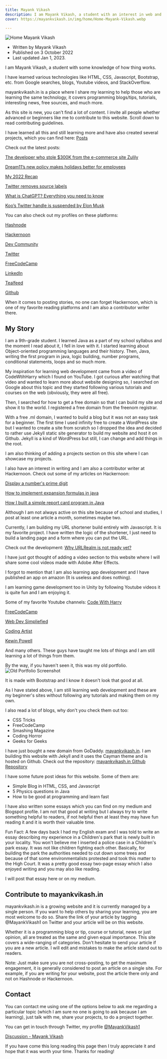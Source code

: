 ```yaml
---
title: Mayank Vikash
description: I am Mayank Vikash, a student with an interest in web and app development. I will share my learning on this website.
cover: https://mayankvikash.in/img/home/Home-Mayank-Vikash.webp

---
```



![Home  Mayank Vikash](https://mayankvikash.in/img/home/Home-Mayank-Vikash.webp)

- Written by Mayank Vikash
- Published on 3 October 2022
- Last updated Jan 1, 2023.


I am Mayank Vikash, a student with some knowledge of how thing works.

I have learned various technologies like HTML, CSS, Javascript, Bootstrap, etc. from Google searches, blogs, Youtube videos, and StackOverflow.

mayankvikash.in is a place where I share my learning to help those who are learning the same technology, it covers programming blogs/tips, tutorials, interesting news, free sources, and much more. 

As this site is new, you can't find a lot of content. I invite all people whether advanced or beginners like me to contribute to this website. Scroll down to read contributing guidelines.

I have learned all this and still learning more and have also created several projects, which you can find here: [Posts](https://mayankvikash.in/posts)

Check out the latest posts:

[The developer who stole $300K from the e-commerce site Zulily](https://mayankvikash.in/posts/The-developer-who-stole-300K-from-the-e-commerce-site-Zulily/)

[Dream11’s new policy makes holidays better for employees](https://mayankvikash.in/posts/Dream11-new-policy-make-holidays-better-for-employees/)

[My 2022 Recap](https://mayankvikash.in/posts/my-2022-recap/)

[Twitter removes source labels](https://mayankvikash.in/posts/twitter-removes-source-labels-from-tweets/)

[What is ChatGPT? Everything you need to know](https://mayankvikash.in/posts/what-is-chatgpt-everything-you-need-to-know-about-the-ai-chat-bot/)


[Koo’s Twitter handle is suspended by Elon Musk](https://mayankvikash.in/posts/Koo-Twitter-handle-is-suspended-by-Elon-Musk/)


You can also check out my profiles on these platforms:

[Hashnode](https://hashnode.com/@MayankVikash)

  
[Hackernoon](https://hackernoon.com/u/mayankvikash)  


[Dev Community](https://dev.to/mayankvikash)  


[Twitter](https://twitter.com/MayankVikash1)  


[FreeCodeCamp](https://www.freecodecamp.org/mayankvikash)  


[LinkedIn](https://in.linkedin.com/in/mayank-vikash-466972200)  


[Tealfeed](https://tealfeed.com/mayankvikash) 

 
[Github](https://github.com/MayankVikash)  


When it comes to posting stories, no one can forget Hackernoon, which is one of my favorite reading platforms and I am also a contributor writer there.

## My Story
I am a 9th-grade student. I learned Java as a part of my school syllabus and the moment I read about it, I fell in love with it. I started learning about Object-oriented programming languages and their history. Then, Java, writing the first program in java, logic building, number programs, conditional statements, loops and so much more.

My inspiration for learning web development came from a video of CodeWtihHarry which I found on YouTube. I got curious after watching that video and wanted to learn more about website designing so, I searched on Google about this topic and they started following various tutorials and courses on the web (obviously, they were all free).

Then, I searched for how to get a free domain so that I can build my site and show it to the world. I registered a free domain from the freenom registrar.

With a free .ml domain, I wanted to build a blog but it was not an easy task for a beginner.  The first time I used infinity free to create a WordPress site but I wanted to create a site from scratch so I dropped the idea and decided to rather use Jekyll static site generator to build my website and host it on Github. Jekyll is a kind of WordPress but still, I can change and add things in the root.

I am also thinking of adding a projects section on this site where I can showcase my projects.

I also have an interest in writing and I am also a contributor writer at Hackernoon. Check out some of my articles on Hackernoon:

[Display a number's prime digit](https://hackernoon.com/display-a-numbers-prime-digits)

[How to implement expansion formulas in java](https://hackernoon.com/how-to-implement-expansion-formulas-in-java)

[How I built a simple report card program in Java](https://hackernoon.com/how-i-built-a-simple-report-card-program-in-java)

Although I am not always active on this site because of school and studies, I post at least one article a month, sometimes maybe two.

Currently, I am building my URL shortener build entirely with Javascript. It is my favorite project. I have written the logic of the shortener, I just need to build a landing page and a form where you can put the URL. 

Check out the development:
[Why URLRealm is not ready yet?](https://mayankvikash.in/news/Why-URLRealm-is-not-ready-yet/)

I have just got thought of adding a video section to this website where I will share some cool videos made with Adobe After Effects.

I forgot to mention that I am also learning app development and I have published an app on amazon (It is useless and does nothing).

I am learning game development too in Unity by following Youtube videos it is quite fun and I am enjoying it.

Some of my favorite Youtube channels:
[Code With Harry](https://youtube.com/c/CodeWithHarry)

[FreeCodeCamp](https://youtube.com/c/Freecodecamp)

[Web Dev Simpliefied](https://youtube.com/c/WebDevSimplified)

[Coding Artist](https://youtube.com/c/CodingArtist)

[Kewin Powell](https://youtube.com/kepowob)

And many others. These guys have taught me lots of things and I am still learning a lot of things from them.

By the way, if you haven't seen it, this was my old portfolio.
![Old  Portfolio Screenshot](https://mayankvikash.in/img/home/2022-portfolio-updated-screenshot.jpeg)

It is made with Bootstrap and I know it doesn't look that good at all. 

As I have stated above, I am still learning web development and these are my beginner's sites without following any tutorials and making them on my own.

I also read a lot of blogs, why don't you check them out too:

- CSS Tricks
- FreeCodeCamp
- Smashing Magazine
- Coding Horror
- Geeks for Geeks

I have just bought a new domain from GoDaddy. [mayankvikash.in](https://mayankvikash.in/). I am building this website with Jekyll and it uses the Cayman theme and is hosted on Github. Check out the repository: [mayankvikash.in Github Repository](https://github.com/MayankVikash/mayankvikash.in)

I have some future post ideas for this website. Some of them are:
- Simple Blog in HTML, CSS, and Javascript
- 5 Physics questions in Java
- How to be good at programming and learn fast


I have also written some essays which you can find on my medium and Blogspot profile. I am not that good at writing but I always try to write something helpful to readers, if not helpful then at least they may have fun reading it and it is worth their valuable time.

Fun Fact: A few days back I had my English exam and I was told to write an essay describing my experience in a Children's park that is newly built in your locality. You won't believe me I inserted a police case in a Children's park essay. It was not like children fighting each other. Basically, for building the park the authorities needed to cut down some trees and because of that some environmentalists protested and took this matter to the High Court. It was a pretty good essay two-page essay which I also enjoyed writing and you may also like reading.

I will post that essay here or on my medium.

## Contribute to mayankvikash.in

mayankvikash.in is a growing website and it is currently managed by a single person. If you want to help others by sharing your learning, you are most welcome to do so. Share the link of your article by tagging @MayankVikash1 on Twitter and your article will be on this website. 

Whether it is a programming blog or tip, course or tutorial, news or just opinion, all are treated as the same and given equal importance. This site covers a wide-ranging of categories. Don't hesitate to send your article if you are a new article. I will edit and mistakes to make the article stand out to readers.

Note: Just make sure you are not cross-posting, to get the maximum engagement, it is generally considered to post an article on a single site. For example, if you are writing for your website, post the article there only and not on Hashnode or Hackernoon.

## Contact
You can contact me using one of the options below to ask me regarding a particular topic (which I am sure no one is going to ask because I am learning), just talk with me, share your projects, to do a project together.

You can get in touch through Twitter, my profile [@MayankVikash1](https://twitter.com/MayankVikash1)

[Discussion - Mayank Vikash](https://mayankvikash.in/discussion)

If you have come this long reading this page then I truly appreciate it and hope that it was worth your time.  Thanks for reading!
